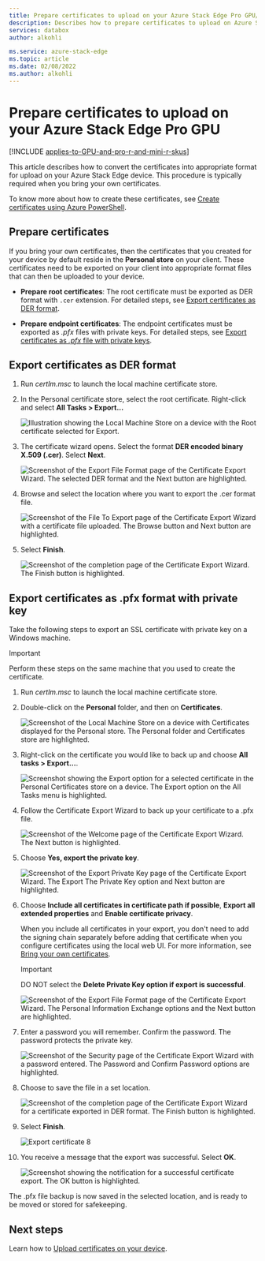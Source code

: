 ```yaml
---
title: Prepare certificates to upload on your Azure Stack Edge Pro GPU/Pro R/Mini R
description: Describes how to prepare certificates to upload on Azure Stack Edge Pro GPU/Pro R/Mini R devices.
services: databox
author: alkohli

ms.service: azure-stack-edge
ms.topic: article
ms.date: 02/08/2022
ms.author: alkohli
---
```

# Prepare certificates to upload on your Azure Stack Edge Pro GPU

[!INCLUDE [applies-to-GPU-and-pro-r-and-mini-r-skus](../../includes/azure-stack-edge-applies-to-gpu-pro-r-mini-r-sku.md)]

This article describes how to convert the certificates into appropriate format for upload on your Azure Stack Edge device. This procedure is typically required when you bring your own certificates.

To know more about how to create these certificates, see [Create certificates using Azure PowerShell](azure-stack-edge-gpu-create-certificates-powershell.md).


## Prepare certificates

If you bring your own certificates, then the certificates that you created for your device by default reside in the **Personal store** on your client. These certificates need to be exported on your client into appropriate format files that can then be uploaded to your device.

- **Prepare root certificates**: The root certificate must be exported as DER format with `.cer` extension. For detailed steps, see [Export certificates as DER format](#export-certificates-as-der-format).

- **Prepare endpoint certificates**: The endpoint certificates must be exported as *.pfx* files with private keys. For detailed steps, see [Export certificates as *.pfx* file with private keys](#export-certificates-as-pfx-format-with-private-key). 


## Export certificates as DER format

1. Run *certlm.msc* to launch the local machine certificate store.

2. In the Personal certificate store, select the root certificate. Right-click and select **All Tasks > Export...**

    ![Illustration showing the Local Machine Store on a device with the Root certificate selected for Export.](media/azure-stack-edge-gpu-manage-certificates/export-cert-cer-1.png)

3. The certificate wizard opens. Select the format **DER encoded binary X.509 (.cer)**. Select **Next**.

    ![Screenshot of the Export File Format page of the Certificate Export Wizard. The selected DER format and the Next button are highlighted.](media/azure-stack-edge-gpu-manage-certificates/export-cert-cer-2.png)

4. Browse and select the location where you want to export the .cer format file.

    ![Screenshot of the File To Export page of the Certificate Export Wizard with a certificate file uploaded. The Browse button and Next button are highlighted.](media/azure-stack-edge-gpu-manage-certificates/export-cert-cer-3.png)

5. Select **Finish**.

    ![Screenshot of the completion page of the Certificate Export Wizard. The Finish button is highlighted.](media/azure-stack-edge-gpu-manage-certificates/export-cert-cer-4.png)

## Export certificates as .pfx format with private key

Take the following steps to export an SSL certificate with private key on a Windows machine. 

> [!IMPORTANT]
> Perform these steps on the same machine that you used to create the certificate. 

1. Run *certlm.msc* to launch the local machine certificate store.

2. Double-click on the **Personal** folder, and then on **Certificates**.

    ![Screenshot of the Local Machine Store on a device with Certificates displayed for the Personal store. The Personal folder and Certificates store are highlighted.](media/azure-stack-edge-gpu-manage-certificates/export-cert-pfx-1.png)
 
3. Right-click on the certificate you would like to back up and choose **All tasks > Export...**.

    ![Screenshot showing the Export option for a selected certificate in the Personal Certificates store on a device. The Export option on the All Tasks menu is highlighted.](media/azure-stack-edge-gpu-manage-certificates/export-cert-pfx-2.png)

4. Follow the Certificate Export Wizard to back up your certificate to a .pfx file.

    ![Screenshot of the Welcome page of the Certificate Export Wizard. The Next button is highlighted.](media/azure-stack-edge-gpu-manage-certificates/export-cert-pfx-3.png)

5. Choose **Yes, export the private key**.

    ![Screenshot of the Export Private Key page of the Certificate Export Wizard. The Export The Private Key option and Next button are highlighted.](media/azure-stack-edge-gpu-manage-certificates/export-cert-pfx-4.png)

6. Choose **Include all certificates in certificate path if possible**, **Export all extended properties** and **Enable certificate privacy**.

   When you include all certificates in your export, you don't need to add the signing chain separately before adding that certificate when you configure certificates using the local web UI. For more information, see [Bring your own certificates](azure-stack-edge-gpu-deploy-configure-certificates.md#bring-your-own-certificates).

    > [!IMPORTANT]
    > DO NOT select the **Delete Private Key option if export is successful**.

    ![Screenshot of the Export File Format page of the Certificate Export Wizard. The Personal Information Exchange options and the Next button are highlighted.](media/azure-stack-edge-gpu-manage-certificates/export-cert-pfx-5.png)

7. Enter a password you will remember. Confirm the password. The password protects the private key.

    ![Screenshot of the Security page of the Certificate Export Wizard with a password entered. The Password and Confirm Password options are highlighted.](media/azure-stack-edge-gpu-manage-certificates/export-cert-pfx-6.png)

8. Choose to save the file in a set location.

    ![Screenshot of the completion page of the Certificate Export Wizard for a certificate exported in DER format. The Finish button is highlighted.](media/azure-stack-edge-gpu-manage-certificates/export-cert-pfx-7.png)
  
9. Select **Finish**.

    ![Export certificate 8](media/azure-stack-edge-gpu-manage-certificates/export-cert-pfx-8.png)

10. You receive a message that the export was successful. Select **OK**.

    ![Screenshot showing the notification for a successful certificate export. The OK button is highlighted.](media/azure-stack-edge-gpu-manage-certificates/export-cert-pfx-9.png)

The .pfx file backup is now saved in the selected location, and is ready to be moved or stored for safekeeping.


## Next steps

Learn how to [Upload certificates on your device](azure-stack-edge-gpu-manage-certificates.md).
